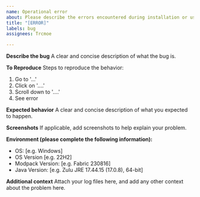 ```yaml
---
name: Operational error
about: Please describe the errors encountered during installation or use here.
title: "[ERROR]"
labels: bug
assignees: Trcmoe

---
```


**Describe the bug**
A clear and concise description of what the bug is.

**To Reproduce**
Steps to reproduce the behavior:
1. Go to '...'
2. Click on '....'
3. Scroll down to '....'
4. See error

**Expected behavior**
A clear and concise description of what you expected to happen.

**Screenshots**
If applicable, add screenshots to help explain your problem.

**Environment (please complete the following information):**
 - OS: [e.g. Windows]
 - OS Version [e.g. 22H2]
 - Modpack Version: [e.g. Fabric 230816]
 - Java Version: [e.g.  Zulu JRE 17.44.15 (17.0.8), 64-bit]

**Additional context**
Attach your log files here, and add any other context about the problem here.
